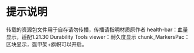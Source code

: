 # 提示说明
转载的资源包文件用于自存请勿传播，传播请指明材质原作者
health-bar：血量显示，适配1.21.30
Durability Tools viewer：耐久度显示
chunk_MarkersPac：区块显示，盔甲架+旗帜可以开启。
